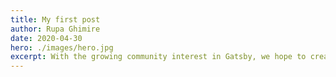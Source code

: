 ```yaml
---
title: My first post
author: Rupa Ghimire
date: 2020-04-30
hero: ./images/hero.jpg
excerpt: With the growing community interest in Gatsby, we hope to create more resources that make it easier for anyone to grasp the power of this incredible tool.
---
```



